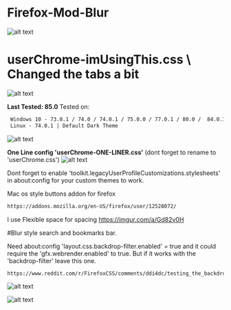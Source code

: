 # Firefox-Mod-Blur
![alt text](https://i.imgur.com/Hi1ocvT.png)

# userChrome-imUsingThis.css \\ Changed the tabs a bit
![alt text](https://i.imgur.com/6ZKkYxn.png)

**Last Tested: 85.0**
Tested on:
```html
 Windows 10 - 73.0.1 / 74.0 / 74.0.1 / 75.0.0 / 77.0.1 / 80.0 /  84.0.1 | Default Dark Theme
 Linux - 74.0.1 | Default Dark Theme
```
![alt text](https://i.imgur.com/GklKQ6v.png)

**One Line config 'userChrome-ONE-LINER.css'** (dont forget to rename to 'userChrome.css')
![alt text](https://i.imgur.com/k6Yhsgl.png)


Dont forget to enable 'toolkit.legacyUserProfileCustomizations.stylesheets' in about:config for your custom themes to work.

Mac os style buttons addon for firefox 
```html
https://addons.mozilla.org/en-US/firefox/user/12528072/
```
I use Flexible space for spacing https://imgur.com/a/Gd82v0H 
 
#Blur style search and bookmarks bar.

Need about:config 'layout.css.backdrop-filter.enabled' = true
and it could require the 'gfx.webrender.enabled' to true. But if it works with the 'backdrop-filter' leave this one.
```
https://www.reddit.com/r/FirefoxCSS/comments/ddi4dc/testing_the_backdropfilter_in_the_url_dropdown/
```  
 ![alt text](https://i.imgur.com/bU7ahnk.png)
 
 ![alt text](https://i.imgur.com/OasXFqd.png)
 

